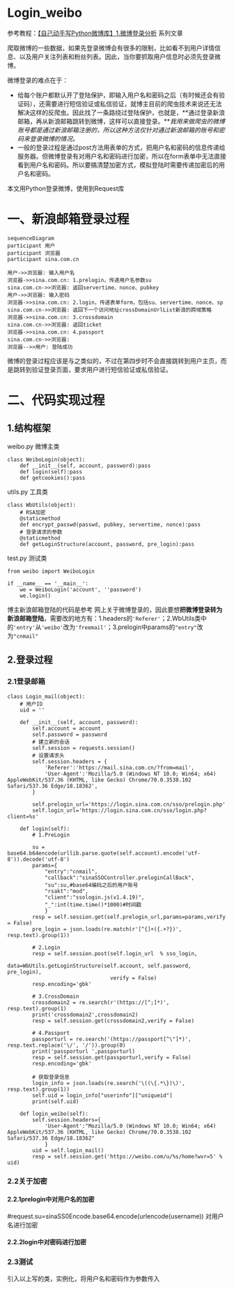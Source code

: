 # Login_weibo
参考教程：[【自己动手写Python微博库】1.微博登录分析](https://zhuanlan.zhihu.com/p/142413583) 系列文章

爬取微博的一些数据，如果先登录微博会有很多的限制，比如看不到用户详情信息、以及用户关注列表和粉丝列表。因此，当你要抓取用户信息时必须先登录微博。

微博登录的难点在于：

* 给每个账户都默认开了登陆保护，即输入用户名和密码之后（有时候还会有验证码），还需要进行短信验证或私信验证，就博主目前的爬虫技术来说还无法解决这样的反爬虫。因此找了一条路绕过登陆保护，也就是，**通过登录新浪邮箱，再从新浪邮箱跳转到微博，这样可以直接登录。***我用来做爬虫的微博账号都是通过新浪邮箱注册的，所以这种方法仅针对通过新浪邮箱的账号和密码来登录微博的情况。*
* 一般的登录过程是通过post方法用表单的方式，把用户名和密码的信息传递给服务器。但微博登录有对用户名和密码进行加密，所以在form表单中无法直接看到用户名和密码。所以要搞清楚加密方式，模拟登陆时需要传递加密后的用户名和密码。

本文用Python登录微博，使用到Request库

# 一、新浪邮箱登录过程
```mermaid
sequenceDiagram
participant 用户
participant 浏览器
participant sina.com.cn

用户->>浏览器: 输入用户名
浏览器->>sina.com.cn: 1.prelogin，传递用户名参数su
sina.com.cn->>浏览器: 返回servertime、nonce、pubkey
用户->>浏览器: 输入密码
浏览器->>sina.com.cn: 2.login，传递表单form，包括su、servertime、nonce、sp
sina.com.cn->>浏览器: 返回下一个访问地址crossDomainUrlList新浪的跨域策略
浏览器->>sina.com.cn: 3.crossdomain
sina.com.cn->>浏览器: 返回ticket
浏览器->>sina.com.cn: 4.passport
sina.com.cn->>浏览器: 
浏览器-->>用户: 登陆成功
```
微博的登录过程应该是与之类似的，不过在第四步时不会直接跳转到用户主页，而是跳转到验证登录页面，要求用户进行短信验证或私信验证。

# 二、代码实现过程
## 1.结构框架
weibo.py 微博主类
```
class WeiboLogin(object):
    def __init__(self, account, password):pass
    def login(self):pass
    def getcookies():pass
```
utils.py 工具类
```
class WbUtils(object):
    # RSA加密
    @staticmethod
    def encrypt_passwd(passwd, pubkey, servertime, nonce):pass
    # 登录请求的参数
    @staticmethod
    def getLoginStructure(account, password, pre_login):pass
```
test.py 测试类
```
from weibo import WeiboLogin

if __name__ == '__main__':
    we = WeiboLogin('account', ''password')
    we.login()
```
博主新浪邮箱登陆的代码是参考 网上关于微博登录的，因此要想**把微博登录转为新浪邮箱登陆**，需要改的地方有：1.headers的`'Referer'`；2.WbUtils类中的`'entry'`从`'weibo'`改为`'freemail'`；3.prelogin中params的`"entry"`改为`"cnmail"`
## 2.登录过程
### 2.1登录邮箱
```
class Login_mail(object):
    # 用户ID
    uid = ''

    def __init__(self, account, password):
        self.account = account
        self.password = password
        # 建立新的会话
        self.session = requests.session()
        # 设置请求头
        self.session.headers = {
            'Referer':'https://mail.sina.com.cn/?from=mail',
            'User-Agent':'Mozilla/5.0 (Windows NT 10.0; Win64; x64) AppleWebKit/537.36 (KHTML, like Gecko) Chrome/70.0.3538.102 Safari/537.36 Edge/18.18362',
        }
        
        self.prelogin_url='https://login.sina.com.cn/sso/prelogin.php'
        self.login_url='https://login.sina.com.cn/sso/login.php?client=%s'

    def login(self):
        # 1.PreLogin
        
        su = base64.b64encode(urllib.parse.quote(self.account).encode('utf-8')).decode('utf-8')
        params={
            "entry":"cnmail",
            "callback":"sinaSSOController.preloginCallBack",
            "su":su,#base64编码之后的用户账号
            "rsakt":"mod",
            "client":"ssologin.js(v1.4.19)",
            "_":int(time.time()*1000)#时间戳
            }
        resp = self.session.get(self.prelogin_url,params=params,verify = False)
        pre_login = json.loads(re.match(r'[^{]+({.+?})', resp.text).group(1))

        # 2.Login
        resp = self.session.post(self.login_url  % sso_login, 
                                 data=WbUtils.getLoginStructure(self.account, self.password, pre_login),
                                 verify = False)
        resp.encoding='gbk'
        
        # 3.CrossDomain
        crossdomain2 = re.search(r'(https://[^;]*)', resp.text).group(1)
        print('crossdomain2',crossdomain2)
        resp = self.session.get(crossdomain2,verify = False)
       
        # 4.Passport
        passporturl = re.search('(https://passport[^\"]*)', resp.text.replace('\/', '/')).group(0)
        print('passporturl ',passporturl)
        resp = self.session.get(passporturl,verify = False)
        resp.encoding='gbk'
        
        # 获取登录信息
        login_info = json.loads(re.search('\((\{.*\})\)', resp.text).group(1))
        self.uid = login_info["userinfo"]["uniqueid"]
        print(self.uid)
    
    def login_weibo(self):
        self.session.headers={
            'User-Agent':"Mozilla/5.0 (Windows NT 10.0; Win64; x64) AppleWebKit/537.36 (KHTML, like Gecko) Chrome/70.0.3538.102 Safari/537.36 Edge/18.18362"
            }
        uid = self.login_mail()
        resp = self.session.get('https://weibo.com/u/%s/home?wvr=5' % uid)
```
### 2.2关于加密
#### 2.2.1prelogin中对用户名的加密
#request.su=sinaSS0Encode.base64.encode(urlencode(username)) 对用户名进行加密

#### 2.2.2login中对密码进行加密


### 2.3测试
引入以上写的类，实例化，将用户名和密码作为参数传入
